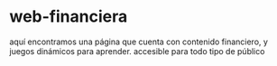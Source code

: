 # web-financiera
aquí encontramos una página que cuenta con contenido financiero, y juegos dinámicos para aprender. accesible para todo tipo de público
